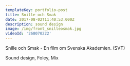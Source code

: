 ```yaml
---
templateKey: portfolio-post
title: Snille och Smak
date: 2017-08-02T11:40:53.000Z
description: sound design
image: /img/front_snilleosmak.jpg
videoId: '268070222'
---
```

Snille och Smak - En film om Svenska Akademien. (SVT)

Sound design, Foley, Mix
